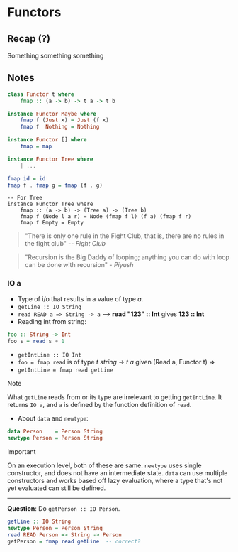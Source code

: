 # Functors

## Recap (?)
Something something something

## Notes
```Haskell
class Functor t where
    fmap :: (a -> b) -> t a -> t b

instance Functor Maybe where
    fmap f (Just x) = Just (f x)
    fmap f  Nothing = Nothing

instance Functor [] where
    fmap = map

instance Functor Tree where
    | ...

fmap id = id
fmap f . fmap g = fmap (f . g)
```

```
-- For Tree
instance Functor Tree where
    fmap :: (a -> b) -> (Tree a) -> (Tree b)
    fmap f (Node l a r) = Node (fmap f l) (f a) (fmap f r)
    fmap f Empty = Empty
```

> "There is only one rule in the Fight Club, that is, there are no rules in the fight club"  -- *Fight Club*

> "Recursion is the Big Daddy of looping; anything you can do with loop can be done with recursion" - *Piyush*
### IO a
- Type of i/o that results in a value of type *a*.
- `getLine :: IO String`
- `read READ a => String -> a`   --> **read "123" :: Int** gives **123 :: Int**
- Reading int from string:
```Haskell
foo :: String -> Int
foo s = read s + 1
```
- `getIntLine :: IO Int`
- `foo = fmap read` is of type *t string -> t a* given (Read a, Functor t) =>
- `getIntLine = fmap read getLine`
> [!NOTE]
> What `getLine` reads from or its type are irrelevant to getting `getIntLine`. It returns `IO a`, and `a` is defined by the function definition of `read`.

- About `data` and `newtype`:
```Haskell
data Person    = Person String
newtype Person = Person String
```
> [!IMPORTANT]
> On an execution level, both of these are same. `newtype` uses single constructor, and does not have an intermediate state. `data` can use multiple constructors and works based off lazy evaluation, where a type that's not yet evaluated can still be defined.  
---  
**Question**: Do `getPerson :: IO Person`.  
```Haskell
getLine :: IO String
newtype Person = Person String
read READ Person => String -> Person
getPerson = fmap read getLine  -- correct?
```